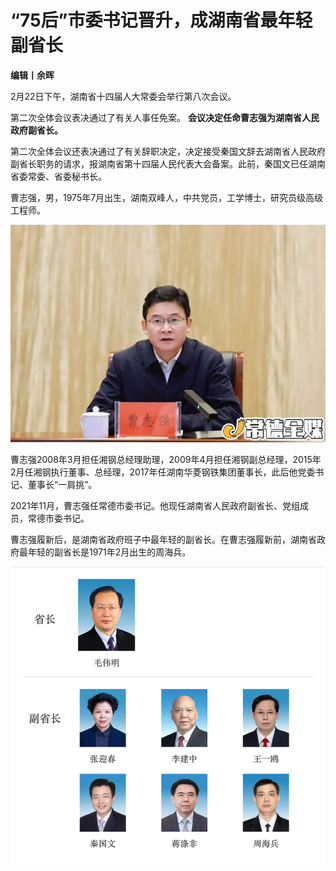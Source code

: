 # “75后”市委书记晋升，成湖南省最年轻副省长

**编辑丨余晖**

2月22日下午，湖南省十四届人大常委会举行第八次会议。

第二次全体会议表决通过了有关人事任免案。 **会议决定任命曹志强为湖南省人民政府副省长。**

第二次全体会议还表决通过了有关辞职决定，决定接受秦国文辞去湖南省人民政府副省长职务的请求，报湖南省第十四届人民代表大会备案。此前，秦国文已任湖南省委常委、省委秘书长。

曹志强，男，1975年7月出生，湖南双峰人，中共党员，工学博士，研究员级高级工程师。

![322ef47bd0e480b290950ca81de86930.jpg](https://raw.githubusercontent.com/qqhsx/qqnews_image/main/2024/02/22/“75后”市委书记晋升，成湖南省最年轻副省长/322ef47bd0e480b290950ca81de86930.jpg)

曹志强2008年3月担任湘钢总经理助理，2009年4月担任湘钢副总经理，2015年2月任湘钢执行董事、总经理，2017年任湖南华菱钢铁集团董事长，此后他党委书记、董事长“一肩挑”。

2021年11月，曹志强任常德市委书记。他现任湖南省人民政府副省长、党组成员，常德市委书记。

曹志强履新后，是湖南省政府班子中最年轻的副省长。在曹志强履新前，湖南省政府最年轻的副省长是1971年2月出生的周海兵。

![641e562cc970b468067995fb93810df8.jpg](https://raw.githubusercontent.com/qqhsx/qqnews_image/main/2024/02/22/“75后”市委书记晋升，成湖南省最年轻副省长/641e562cc970b468067995fb93810df8.jpg)

